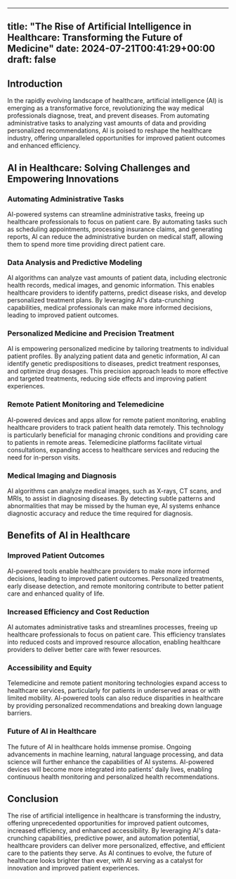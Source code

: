 
---
title: "The Rise of Artificial Intelligence in Healthcare: Transforming the Future of Medicine"
date: 2024-07-21T00:41:29+00:00
draft: false
---

## Introduction

In the rapidly evolving landscape of healthcare, artificial intelligence (AI) is emerging as a transformative force, revolutionizing the way medical professionals diagnose, treat, and prevent diseases. From automating administrative tasks to analyzing vast amounts of data and providing personalized recommendations, AI is poised to reshape the healthcare industry, offering unparalleled opportunities for improved patient outcomes and enhanced efficiency.

## AI in Healthcare: Solving Challenges and Empowering Innovations

### Automating Administrative Tasks

AI-powered systems can streamline administrative tasks, freeing up healthcare professionals to focus on patient care. By automating tasks such as scheduling appointments, processing insurance claims, and generating reports, AI can reduce the administrative burden on medical staff, allowing them to spend more time providing direct patient care.

### Data Analysis and Predictive Modeling

AI algorithms can analyze vast amounts of patient data, including electronic health records, medical images, and genomic information. This enables healthcare providers to identify patterns, predict disease risks, and develop personalized treatment plans. By leveraging AI's data-crunching capabilities, medical professionals can make more informed decisions, leading to improved patient outcomes.

### Personalized Medicine and Precision Treatment

AI is empowering personalized medicine by tailoring treatments to individual patient profiles. By analyzing patient data and genetic information, AI can identify genetic predispositions to diseases, predict treatment responses, and optimize drug dosages. This precision approach leads to more effective and targeted treatments, reducing side effects and improving patient experiences.

### Remote Patient Monitoring and Telemedicine

AI-powered devices and apps allow for remote patient monitoring, enabling healthcare providers to track patient health data remotely. This technology is particularly beneficial for managing chronic conditions and providing care to patients in remote areas. Telemedicine platforms facilitate virtual consultations, expanding access to healthcare services and reducing the need for in-person visits.

### Medical Imaging and Diagnosis

AI algorithms can analyze medical images, such as X-rays, CT scans, and MRIs, to assist in diagnosing diseases. By detecting subtle patterns and abnormalities that may be missed by the human eye, AI systems enhance diagnostic accuracy and reduce the time required for diagnosis.

## Benefits of AI in Healthcare

### Improved Patient Outcomes

AI-powered tools enable healthcare providers to make more informed decisions, leading to improved patient outcomes. Personalized treatments, early disease detection, and remote monitoring contribute to better patient care and enhanced quality of life.

### Increased Efficiency and Cost Reduction

AI automates administrative tasks and streamlines processes, freeing up healthcare professionals to focus on patient care. This efficiency translates into reduced costs and improved resource allocation, enabling healthcare providers to deliver better care with fewer resources.

### Accessibility and Equity

Telemedicine and remote patient monitoring technologies expand access to healthcare services, particularly for patients in underserved areas or with limited mobility. AI-powered tools can also reduce disparities in healthcare by providing personalized recommendations and breaking down language barriers.

### Future of AI in Healthcare

The future of AI in healthcare holds immense promise. Ongoing advancements in machine learning, natural language processing, and data science will further enhance the capabilities of AI systems. AI-powered devices will become more integrated into patients' daily lives, enabling continuous health monitoring and personalized health recommendations.

## Conclusion

The rise of artificial intelligence in healthcare is transforming the industry, offering unprecedented opportunities for improved patient outcomes, increased efficiency, and enhanced accessibility. By leveraging AI's data-crunching capabilities, predictive power, and automation potential, healthcare providers can deliver more personalized, effective, and efficient care to the patients they serve. As AI continues to evolve, the future of healthcare looks brighter than ever, with AI serving as a catalyst for innovation and improved patient experiences.